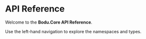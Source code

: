 # API Reference

Welcome to the **Bodu.Core API Reference**.

Use the left-hand navigation to explore the namespaces and types.
